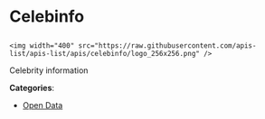# Celebinfo<p align="center">
    <img width="400" src="https://raw.githubusercontent.com/apis-list/apis-list/apis/celebinfo/logo_256x256.png" />
</p>

Celebrity information

**Categories**:

- [Open Data](https://github/apis-list/apis-list#open-data)





